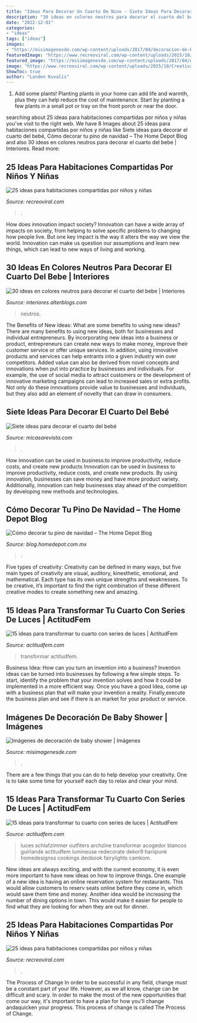 ```yaml
---
title: "Ideas Para Decorar Un Cuarto De Nino - Siete Ideas Para Decorar El Cuarto Del Bebé"
description: "30 ideas en colores neutros para decorar el cuarto del bebe"
date: "2022-12-01"
categories:
- "ideas"
tags: ["ideas"]
images:
- "https://misimagenesde.com/wp-content/uploads/2017/04/decoracion-de-baby-shower-5.jpg"
featuredImage: "https://www.recreoviral.com/wp-content/uploads/2015/10/Creativas-habitaciones-compartidas-por-niños-y-niñas-2-730x547.jpg"
featured_image: "https://misimagenesde.com/wp-content/uploads/2017/04/decoracion-de-baby-shower-5.jpg"
image: "https://www.recreoviral.com/wp-content/uploads/2015/10/Creativas-habitaciones-compartidas-por-niños-y-niñas-2-730x547.jpg"
ShowToc: true
author: "Landen Kuvalis"
---
```



1. Add some plants! Planting plants in your home can add life and warmth, plus they can help reduce the cost of maintenance. Start by planting a few plants in a small pot or tray on the front porch or near the door.

	

		
searching about 25 ideas para habitaciones compartidas por niños y niñas you've visit to the right web. We have 8 Images about 25 ideas para habitaciones compartidas por niños y niñas like Siete ideas para decorar el cuarto del bebé, Cómo decorar tu pino de navidad – The Home Depot Blog and also 30 ideas en colores neutros para decorar el cuarto del bebe | Interiores. Read more:
		
    
## 25 Ideas Para Habitaciones Compartidas Por Niños Y Niñas

<img loading=lazy src="http://www.recreoviral.com/wp-content/uploads/2015/10/Creativas-habitaciones-compartidas-por-niños-y-niñas-19.jpg" onerror="this.onerror=null;this.src='https://tse1.mm.bing.net/th?id=OIP.h5vB29-7BgDzGNy4uyeZLQHaEa&amp;pid=15.1';" alt="25 ideas para habitaciones compartidas por niños y niñas">

_Source: recreoviral.com_

>. 

	

How does innovation impact society?
Innovation can have a wide array of impacts on society, from helping to solve specific problems to changing how people live. But one key impact is the way it alters the way we view the world. Innovation can make us question our assumptions and learn new things, which can lead to new ways of living and working.

    
## 30 Ideas En Colores Neutros Para Decorar El Cuarto Del Bebe | Interiores

<img loading=lazy src="https://interiores.alterblogs.com/wp-content/uploads/2016/04/30-ideas-para-el-cuarto-del-bebe-26.jpg" onerror="this.onerror=null;this.src='https://tse1.mm.bing.net/th?id=OIP.GNlUqMlH_6fA2QmpAO6FwgHaJI&amp;pid=15.1';" alt="30 ideas en colores neutros para decorar el cuarto del bebe | Interiores">

_Source: interiores.alterblogs.com_

>neutros. 

	

The Benefits of New Ideas: What are some benefits to using new ideas?
There are many benefits to using new ideas, both for businesses and individual entrepreneurs. By incorporating new ideas into a business or product, entrepreneurs can create new ways to make money, improve their customer service or offer unique services. In addition, using innovative products and services can help entrants into a given industry win over competitors.
Added value can also be derived from novel concepts and innovations when put into practice by businesses and individuals. For example, the use of social media to attract customers or the development of innovative marketing campaigns can lead to increased sales or extra profits. Not only do these innovations provide value to businesses and individuals, but they also add an element of novelty that can draw in consumers.

    
## Siete Ideas Para Decorar El Cuarto Del Bebé

<img loading=lazy src="https://media.hearstapps.com/es.h-cdn.co/mcres/images/mi-casa/dormitorios-infantiles/ideas-para-decorar-el-cuarto-bebe/61610-1-esl-ES/siete-ideas-para-decorar-el-cuarto-del-bebe.jpg?crop=600" onerror="this.onerror=null;this.src='https://tse1.mm.bing.net/th?id=OIP._n0FiXcJMmPubhwc_WjtrAHaIr&amp;pid=15.1';" alt="Siete ideas para decorar el cuarto del bebé">

_Source: micasarevista.com_

>. 

	

How innovation can be used in business:to improve productivity, reduce costs, and create new products
Innovation can be used in business to improve productivity, reduce costs, and create new products. By using innovation, businesses can save money and have more product variety. Additionally, innovation can help businesses stay ahead of the competition by developing new methods and technologies.

    
## Cómo Decorar Tu Pino De Navidad – The Home Depot Blog

<img loading=lazy src="https://blog.homedepot.com.mx/wp-content/uploads/2019/10/NavidadArbol.jpg" onerror="this.onerror=null;this.src='https://tse1.mm.bing.net/th?id=OIP.H4hmWWWeZ33aHMuOqYYpVAHaGG&amp;pid=15.1';" alt="Cómo decorar tu pino de navidad – The Home Depot Blog">

_Source: blog.homedepot.com.mx_

>. 

	

Five types of creativity:
Creativity can be defined in many ways, but five main types of creativity are visual, auditory, kinesthetic, emotional, and mathematical. Each type has its own unique strengths and weaknesses. To be creative, it’s important to find the right combination of these different creative modes to create something new and amazing.

    
## 15 Ideas Para Transformar Tu Cuarto Con Series De Luces | ActitudFem

<img loading=lazy src="https://cdn2.actitudfem.com/media/files/decoracion-luces-cuarto.jpg" onerror="this.onerror=null;this.src='https://tse1.mm.bing.net/th?id=OIP.n9kh1SQNj_XSQ_PMr9moGgHaEA&amp;pid=15.1';" alt="15 ideas para transformar tu cuarto con series de luces | ActitudFem">

_Source: actitudfem.com_

>transformar actitudfem. 

	

Business Idea: How can you turn an invention into a business?
Invention ideas can be turned into businesses by following a few simple steps. To start, identify the problem that your invention solves and how it could be implemented in a more efficient way. Once you have a good Idea, come up with a business plan that will make your invention a reality. Finally,execute the business plan and see if there is an market for your product or service.

    
## Imágenes De Decoración De Baby Shower | Imágenes

<img loading=lazy src="https://misimagenesde.com/wp-content/uploads/2017/04/decoracion-de-baby-shower-5.jpg" onerror="this.onerror=null;this.src='https://tse4.mm.bing.net/th?id=OIP.Wfw77gRB4cE1wSOpKX9VPwHaHZ&amp;pid=15.1';" alt="Imágenes de decoración de baby shower | Imágenes">

_Source: misimagenesde.com_

>. 

	

There are a few things that you can do to help develop your creativity. One is to take some time for yourself each day to relax and clear your mind.

    
## 15 Ideas Para Transformar Tu Cuarto Con Series De Luces | ActitudFem

<img loading=lazy src="https://cdn2.actitudfem.com/media/files/styles/gallerie_carousel/public/images/2019/04/decoracion-series-de-luces-1.jpg" onerror="this.onerror=null;this.src='https://tse1.mm.bing.net/th?id=OIP.RgoaYg_wD1IcfKqOtPta3gAAAA&amp;pid=15.1';" alt="15 ideas para transformar tu cuarto con series de luces | ActitudFem">

_Source: actitudfem.com_

>luces schlafzimmer outfiters archzine transformar acogedor blancos guirlande actitudfem lumineuse redecorate dekor9 hariipunk homedesignss cookings deobook fairylights camkom. 

	

New ideas are always exciting, and with the current economy, it is even more important to have new ideas on how to improve things. One example of a new idea is having an online reservation system for restaurants. This would allow customers to reserv seats online before they come in, which would save them time and money. Another idea would be increasing the number of dining options in town. This would make it easier for people to find what they are looking for when they are out for dinner.

    
## 25 Ideas Para Habitaciones Compartidas Por Niños Y Niñas

<img loading=lazy src="https://www.recreoviral.com/wp-content/uploads/2015/10/Creativas-habitaciones-compartidas-por-niños-y-niñas-2-730x547.jpg" onerror="this.onerror=null;this.src='https://tse4.mm.bing.net/th?id=OIP.o-XrUcfzSrmjcblo4BfW_QHaFj&amp;pid=15.1';" alt="25 ideas para habitaciones compartidas por niños y niñas">

_Source: recreoviral.com_

>. 

	

The Process of Change
In order to be successful in any field, change must be a constant part of your life. However, as we all know, change can be difficult and scary. In order to make the most of the new opportunities that come our way, it's important to have a plan for how you'll change andaquicken your progress. This process of change is called The Process of Change.

